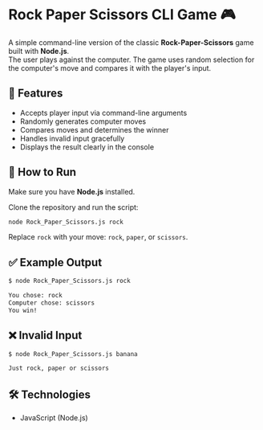 # Rock Paper Scissors CLI Game 🎮

A simple command-line version of the classic **Rock-Paper-Scissors** game built with **Node.js**.  
The user plays against the computer. The game uses random selection for the computer's move and compares it with the player's input.

## 🧠 Features

- Accepts player input via command-line arguments
- Randomly generates computer moves
- Compares moves and determines the winner
- Handles invalid input gracefully
- Displays the result clearly in the console

## 🚀 How to Run

Make sure you have **Node.js** installed.

Clone the repository and run the script:

```bash
node Rock_Paper_Scissors.js rock
```

Replace `rock` with your move: `rock`, `paper`, or `scissors`.

## ✅ Example Output

```bash
$ node Rock_Paper_Scissors.js rock

You chose: rock  
Computer chose: scissors  
You win!
```

## ❌ Invalid Input

```bash
$ node Rock_Paper_Scissors.js banana

Just rock, paper or scissors
```

## 🛠 Technologies

* JavaScript (Node.js)
